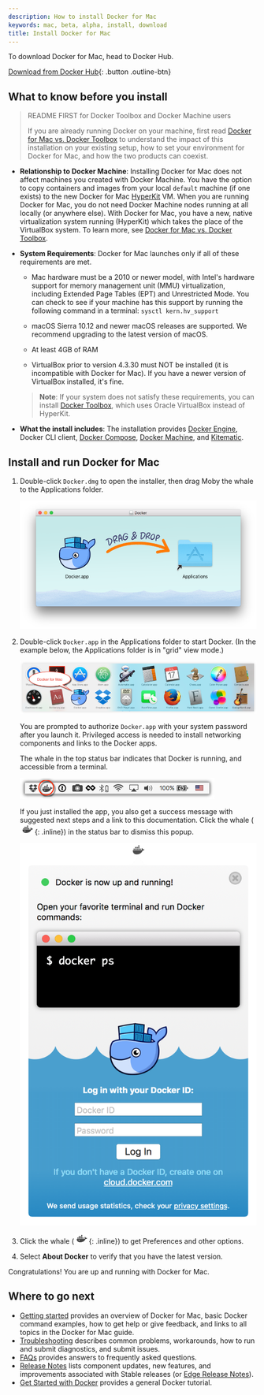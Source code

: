 ```yaml
---
description: How to install Docker for Mac
keywords: mac, beta, alpha, install, download
title: Install Docker for Mac
---
```


To download Docker for Mac, head to Docker Hub.

[Download from Docker Hub](https://hub.docker.com/editions/community/docker-ce-desktop-mac){: .button .outline-btn}

##  What to know before you install

> README FIRST for Docker Toolbox and Docker Machine users
>
>If you are already running Docker on your machine, first read
[Docker for Mac vs. Docker Toolbox](docker-toolbox.md) to understand the
impact of this installation on your existing setup, how to set your environment
for Docker for Mac, and how the two products can coexist.

* **Relationship to Docker Machine**: Installing Docker for Mac does not affect
  machines you created with Docker Machine. You have the option to copy
  containers and images from your local `default` machine (if one exists) to the
  new Docker for Mac [HyperKit](https://github.com/docker/HyperKit/) VM. When
  you are running Docker for Mac, you do not need Docker Machine nodes running
  at all locally (or anywhere else). With Docker for Mac, you have a new, native
  virtualization system running (HyperKit) which takes the place of the
  VirtualBox system. To learn more, see
  [Docker for Mac vs. Docker Toolbox](docker-toolbox.md).

* **System Requirements**: Docker for Mac launches only if all of these
  requirements are met.

  - Mac hardware must be a 2010 or newer model, with Intel's hardware support for memory
    management unit (MMU) virtualization, including Extended Page Tables (EPT) and
    Unrestricted Mode. You can check to see if your machine has this support by
    running the following command  in a terminal: `sysctl kern.hv_support`

  - macOS Sierra 10.12 and newer macOS releases are supported. We recommend
    upgrading to the latest version of macOS.

  - At least 4GB of RAM

  - VirtualBox prior to version 4.3.30 must NOT be installed (it is incompatible
    with Docker for Mac). If you have a newer version of VirtualBox installed, it's fine.

  > **Note**: If your system does not satisfy these requirements, you can
  > install [Docker Toolbox](/toolbox/overview.md), which uses Oracle VirtualBox
  > instead of HyperKit.

* **What the install includes**: The installation provides
  [Docker Engine](/engine/userguide/), Docker CLI client,
  [Docker Compose](/compose/overview/), [Docker Machine](/machine/overview/), and [Kitematic](/kitematic/userguide.md).

## Install and run Docker for Mac

1.  Double-click `Docker.dmg` to open the installer, then drag Moby the whale to
    the Applications folder.

      ![Install Docker app](images/docker-app-drag.png)

2.  Double-click `Docker.app` in the Applications folder to start Docker. (In the example below, the Applications folder is in "grid" view mode.)

      ![Docker app in Hockeyapp](images/docker-app-in-apps.png)

      You are prompted to authorize `Docker.app` with your system password after you launch it.
      Privileged access is needed to install networking components and links to the Docker apps.

      The whale in the top status bar indicates that Docker is running, and accessible from a terminal.

      ![Whale in menu bar](images/whale-in-menu-bar.png)

    If you just installed the app, you also get a success message with suggested
    next steps and a link to this documentation. Click the whale (![whale
    menu](images/whale-x.png){: .inline}) in the status bar to
    dismiss this popup.

      ![Startup information](images/mac-install-success-docker-cloud.png)

3.  Click the whale (![whale menu](images/whale-x.png){: .inline}) to get
Preferences and other options.
4.  Select **About Docker** to verify that you have the latest version.

Congratulations! You are up and running with Docker for Mac.

## Where to go next

* [Getting started](index.md) provides an overview of Docker for Mac, basic
  Docker command examples, how to get help or give feedback, and links to all
  topics in the Docker for Mac guide.
* [Troubleshooting](troubleshoot.md) describes common problems, workarounds, how
  to run and submit diagnostics, and submit issues.
* [FAQs](faqs.md) provides answers to frequently asked questions.
* [Release Notes](release-notes.md) lists component updates, new features, and
  improvements associated with Stable releases (or [Edge Release
  Notes](edge-release-notes.md)).
* [Get Started with Docker](/get-started/) provides a general Docker tutorial.
